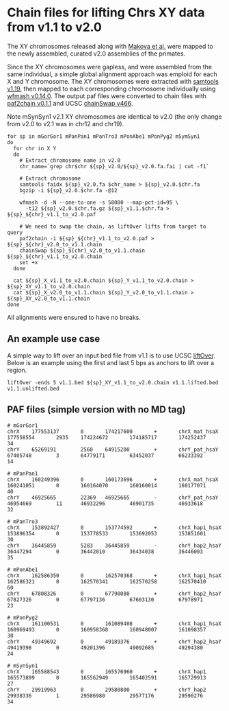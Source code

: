 # Chain files for lifting Chrs XY data from v1.1 to v2.0

The XY chromosomes released along with [Makova et al.](https://www.nature.com/articles/s41586-024-07473-2) were mapped to the newly assembled, curated v2.0 assemblies of the primates.

Since the XY chromosomes were gapless, and were assembled from the same individual, a simple global alignment approach was emploid for each X and Y chromosome. The XY chromosomes were extracted with [samtools v1.19](https://github.com/samtools/samtools), then mapped to each corresponding chromosome individually using [wfmash v0.14.0](https://github.com/waveygang/wfmash). The output paf files were converted to chain files with [paf2chain v0.1.1](https://github.com/AndreaGuarracino/paf2chain) and UCSC [chainSwap v466](https://hgdownload.soe.ucsc.edu/admin/exe/).

Note mSynSyn1 v2.1 XY chromosomes are identical to v2.0 (the only change from v2.0 to v2.1 was in chr12 and chr19).

```shell
for sp in mGorGor1 mPanPan1 mPanTro3 mPonAbe1 mPonPyg2 mSymSyn1
do
  for chr in X Y
  do
    # Extract chromosome name in v2.0
	chr_name=`grep chr$chr ${sp}_v2.0/${sp}_v2.0.fa.fai | cut -f1`

	# Extract chromosome
	samtools faidx ${sp}_v2.0.fa $chr_name > ${sp}_v2.0.$chr.fa
	bgzip -i ${sp}_v2.0.$chr.fa -@12

	wfmash -d -N --one-to-one -s 50000 --map-pct-id=95 \
	  -t12 ${sp}_v2.0.$chr.fa.gz ${sp}_v1.1.$chr.fa > ${sp}_${chr}_v1.1_to_v2.0.paf

	# We need to swap the chain, as liftOver lifts from target to query
	paf2chain -i ${sp}_${chr}_v1.1_to_v2.0.paf > ${sp}_${chr}_v2.0_to_v1.1.chain
	chainSwap ${sp}_${chr}_v2.0_to_v1.1.chain ${sp}_${chr}_v1.1_to_v2.0.chain
	set +x
  done

  cat ${sp}_X_v1.1_to_v2.0.chain ${sp}_Y_v1.1_to_v2.0.chain > ${sp}_XY_v1.1_to_v2.0.chain
  cat ${sp}_X_v2.0_to_v1.1.chain ${sp}_Y_v2.0_to_v1.1.chain > ${sp}_XY_v2.0_to_v1.1.chain
done
```
All alignments were ensured to have no breaks.

## An example use case
A simple way to lift over an input bed file from v1.1 is to use UCSC [liftOver](https://genome.ucsc.edu/goldenPath/help/hgTracksHelp.html#Liftover). Below is an example using the first and last 5 bps as anchors to lift over a region.
```shell
liftOver -ends 5 v1.1.bed ${sp}_XY_v1.1_to_v2.0.chain v1.1.lifted.bed v1.1.unlifted.bed
```

## PAF files (simple version with no MD tag)
```
# mGorGor1
chrX    177553137       0       174217600       +       chrX_mat_hsaX   177558554       2935    174224672       174185717       174252437       34
chrY    65269191        2560    64915200        +       chrY_pat_hsaY   67405748        3       64779171        63452037        66233392        14

# mPanPan1
chrX    160249396       0       160173696       +       chrX_mat_hsaX   160241051       0       160164070       160160014       160177071       40
chrY    46925665        22369   46925665        -       chrY_pat_hsaY   46954669        11      46932296        46901735        46933618        32

# mPanTro3
chrX    153892427       0       153774592       +       chrX_hap1_hsaX  153896354       0       153778533       153692053       153851601       30
chrY    36445859        5283    36445859        -       chrY_hap2_hsaY  36447294        0       36442010        36434038        36446003        35

# mPonAbe1
chrX    162586350       0       162570368       +       chrX_hap1_hsaX  162586321       0       162570341       162570258       162570410       60
chrY    67808326        0       67790080        +       chrY_hap2_hsaY  67827326        0       67797136        67603130        67978971        23

# mPonPyg2
chrX    161100531       0       161089408       +       chrX_hap1_hsaX  160969493       0       160958368       160948007       161098357       30
chrY    49349692        0       49189376        +       chrY_hap2_hsaY  49419398        0       49201396        49092685        49294380        24

# mSynSyn1
chrX    165588543       0       165576960       +       chrX_hap1       165573899       0       165562949       165402591       165729913       27
chrY    29919963        0       29580800        +       chrY_hap2       29938336        1       29586980        29577176        29590276        34
```